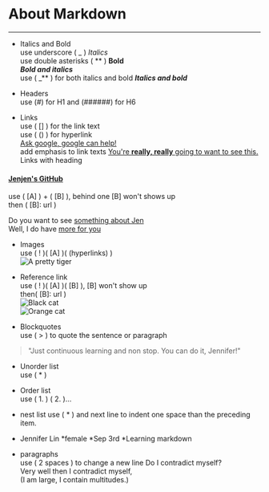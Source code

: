 # About Markdown
---
- Italics and Bold  
use underscore ( _ ) _Italics_  
use double asterisks ( ** ) **Bold**  
**_Bold and italics_**  
use ( _** ) for both italics and bold _**Italics and bold**_  

- Headers  
use (#) for H1 and (######) for H6  

- Links  
use ( [] ) for the link text  
use ( () ) for hyperlink  
[Ask google, google can help!](www.google.com)  
add emphasis to link texts [You're **really, really** going to want to see this.](https://github.com/Jennifer7793)  
Links with heading  
#### [Jenjen's GitHub](https://github.com/Jennifer7793)  

use ( [A] ) + ( [B] ), behind one [B] won't shows up  
then ( [B]: url )  

Do you want to see [something about Jen][Jen's GitHub]  
Well, I do have [more for you][Jen's GitHub website]  

[Jen's GitHub]: https://github.com/Jennifer7793  
[Jen's GitHub website]: jennifer7793.github.io  

- Images  
use ( ! )( [A] )( (hyperlinks) )  
![A pretty tiger](https://upload.wikimedia.org/wikipedia/commons/5/56/Tiger.50.jpg)  

- Reference link  
use ( ! )( [A] )( [B] ), [B] won't show up  
then( [B]: url )  
![Black cat][Black]  
![Orange cat][Orange]  

[Black]: https://upload.wikimedia.org/wikipedia/commons/a/a3/81_INF_DIV_SSI.jpg  
[Orange]: http://icons.iconarchive.com/icons/google/noto-emoji-animals-nature/256/22221-cat-icon.png  

- Blockquotes  
use ( > ) to quote the sentence or paragraph  
> "Just continuous learning and non stop. You can do it, Jennifer!"

- Unorder list  
use ( * )

- Order list  
use ( 1. ) ( 2. )...

- nest list
use ( * ) and next line to indent one space than the preceding item.  
* Jennifer Lin
 *female
 *Sep 3rd
 *Learning markdown

- paragraphs  
use ( 2 spaces ) to change a new line
Do I contradict myself?  
Very well then I contradict myself,  
(I am large, I contain multitudes.)  